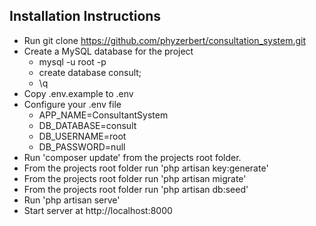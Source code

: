 ## Installation Instructions

- Run git clone https://github.com/phyzerbert/consultation_system.git
- Create a MySQL database for the project
    - mysql -u root -p
    - create database consult;
    - \q
- Copy .env.example to .env
- Configure your .env file
    - APP_NAME=ConsultantSystem
    - DB_DATABASE=consult
    - DB_USERNAME=root
    - DB_PASSWORD=null
- Run 'composer update' from the projects root folder.
- From the projects root folder run 'php artisan key:generate'
- From the projects root folder run 'php artisan migrate'
- From the projects root folder run 'php artisan db:seed'
- Run 'php artisan serve'
- Start server at http://localhost:8000
